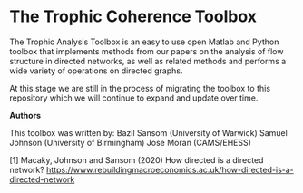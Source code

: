 # The Trophic Coherence Toolbox

The Trophic Analysis Toolbox is an easy to use open Matlab and Python toolbox that implements methods from our papers on the analysis of 
flow structure in directed networks, as well as related methods and performs a wide variety of operations on directed graphs.

At this stage we are still in the process of migrating the toolbox to this repository which we will continue to expand and update
over time.

**Authors**

This toolbox was written by:
   Bazil Sansom (University of Warwick)
   Samuel Johnson (University of Birmingham)
   Jose Moran (CAMS/EHESS)

[1] Macaky, Johnson and Sansom (2020) How directed is a directed network?
https://www.rebuildingmacroeconomics.ac.uk/how-directed-is-a-directed-network
